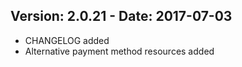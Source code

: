 ## Version: 2.0.21 - Date: 2017-07-03

* CHANGELOG added
* Alternative payment method resources added